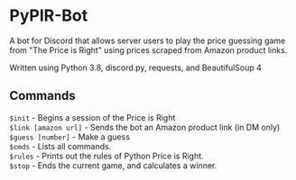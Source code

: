 # PyPIR-Bot

A bot for Discord that allows server users to play the price guessing game from "The Price is Right" using prices scraped from Amazon product links.

Written using Python 3.8, discord.py, requests, and BeautifulSoup 4

## Commands

`$init` - Begins a session of the Price is Right  
`$link [amazon url]` - Sends the bot an Amazon product link (in DM only)  
`$guess [number]` - Make a guess  
`$cmds` - Lists all commands.  
`$rules` - Prints out the rules of Python Price is Right.  
`$stop` - Ends the current game, and calculates a winner.  